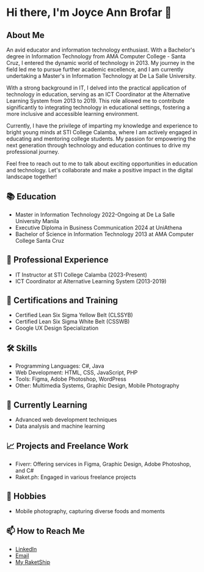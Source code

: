 # Hi there, I'm Joyce Ann Brofar 👋

## About Me

An avid educator and information technology enthusiast. With a Bachelor's degree in Information Technology from AMA Computer College - Santa Cruz, I entered the dynamic world of technology in 2013. My journey in the field led me to pursue further academic excellence, and I am currently undertaking a Master's in Information Technology at De La Salle University.

With a strong background in IT, I delved into the practical application of technology in education, serving as an ICT Coordinator at the Alternative Learning System from 2013 to 2019. This role allowed me to contribute significantly to integrating technology in educational settings, fostering a more inclusive and accessible learning environment.

Currently, I have the privilege of imparting my knowledge and experience to bright young minds at STI College Calamba, where I am actively engaged in educating and mentoring college students. My passion for empowering the next generation through technology and education continues to drive my professional journey.

Feel free to reach out to me to talk about exciting opportunities in education and technology. Let's collaborate and make a positive impact in the digital landscape together!

## 📚 Education
- Master in Information Technology 2022-Ongoing at De La Salle University Manila
- Executive Diploma in Business Communication 2024 at UniAthena
- Bachelor of Science in Information Technology 2013 at AMA Computer College Santa Cruz


## 💼 Professional Experience
- IT Instructor at STI College Calamba (2023-Present)
- ICT Coordinator at Alternative Learning System (2013-2019)

## 📜 Certifications and Training
- Certified Lean Six Sigma Yellow Belt (CLSSYB)
- Certified Lean Six Sigma White Belt (CSSWB)
- Google UX Design Specialization

## 🛠️ Skills
- Programming Languages: C#, Java
- Web Development: HTML, CSS, JavaScript, PHP
- Tools: Figma, Adobe Photoshop, WordPress
- Other: Multimedia Systems, Graphic Design, Mobile Photography

## 🌱 Currently Learning
- Advanced web development techniques
- Data analysis and machine learning

## 📈 Projects and Freelance Work
- Fiverr: Offering services in Figma, Graphic Design, Adobe Photoshop, and C#
- Raket.ph: Engaged in various freelance projects

## 📸 Hobbies
- Mobile photography, capturing diverse foods and moments

## 📫 How to Reach Me
- [LinkedIn](https://www.linkedin.com/in/brofarjoyce/)
- [Email](jbrofar16@gmail.com)
- [My RaketShip](https://www.raket.ph/brofarjoyce)


